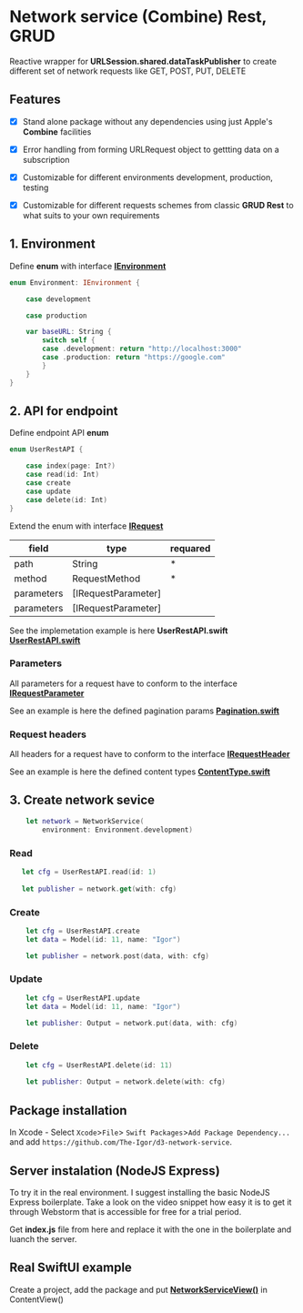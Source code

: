 # Network service (Combine) Rest, GRUD

Reactive wrapper for **URLSession.shared.dataTaskPublisher** to create different set of network requests like GET, POST, PUT, DELETE

## Features
- [x] Stand alone package without any dependencies using just Apple's **Combine** facilities
- [x] Error handling from forming URLRequest object to gettting data on a subscription
- [x] Customizable for different environments development, production, testing
- [x] Customizable for different requests schemes from classic **GRUD Rest** to what suits to your own requirements



## 1. Environment
Define **enum** with interface [**IEnvironment**](https://github.com/The-Igor/d3-network-service/blob/main/Sources/d3-network-service/protocol/data/IEnvironment.swift)

```swift
enum Environment: IEnvironment {

    case development

    case production

    var baseURL: String {
        switch self {
        case .development: return "http://localhost:3000"
        case .production: return "https://google.com"
        }
    }
}
```

## 2. API for endpoint
Define endpoint API **enum** 
```swift
enum UserRestAPI {

    case index(page: Int?)
    case read(id: Int)
    case create
    case update
    case delete(id: Int)
}
```

Extend the enum with interface [**IRequest**](https://github.com/The-Igor/d3-network-service/blob/main/Sources/d3-network-service/protocol/data/IRequest.swift)

| field | type | requared |
| --- | --- | --- |
| path | String | \* |
| method | RequestMethod | \* |
| parameters | [IRequestParameter] |  |
| parameters | [IRequestParameter]  |  |

            
See the implemetation example is here **UserRestAPI.swift**
[**UserRestAPI.swift**](https://github.com/The-Igor/d3-network-service/blob/main/Sources/d3-network-service/example/config/UserRestAPI.swift)

### Parameters
All parameters for a request have to conform to the interface [**IRequestParameter**](https://github.com/The-Igor/d3-network-service/blob/main/Sources/d3-network-service/protocol/data/IRequestParameter.swift)

See an example is here the defined pagination params [**Pagination.swift**](https://github.com/The-Igor/d3-network-service/blob/main/Sources/d3-network-service/enum/Pagination.swift)

### Request headers
All headers for a request have to conform to the interface [**IRequestHeader**](https://github.com/The-Igor/d3-network-service/blob/main/Sources/d3-network-service/protocol/data/IRequestHeader.swift)

See an example is here the defined content types [**ContentType.swift**](https://github.com/The-Igor/d3-network-service/blob/main/Sources/d3-network-service/enum/ContentType.swift)

## 3. Create network sevice
```swift
    let network = NetworkService(
        environment: Environment.development)
```
### Read

```swift
   let cfg = UserRestAPI.read(id: 1)
   
   let publisher = network.get(with: cfg)
```

### Create
```swift
    let cfg = UserRestAPI.create
    let data = Model(id: 11, name: "Igor")

    let publisher = network.post(data, with: cfg)
```
### Update
```swift
    let cfg = UserRestAPI.update
    let data = Model(id: 11, name: "Igor")    

    let publisher: Output = network.put(data, with: cfg)
```

### Delete
```swift
    let cfg = UserRestAPI.delete(id: 11)
    
    let publisher: Output = network.delete(with: cfg)
```    


## Package installation 
In Xcode - Select `Xcode`>`File`> `Swift Packages`>`Add Package Dependency...`  
and add `https://github.com/The-Igor/d3-network-service`.


## Server instalation (NodeJS Express)
To try it in the real environment. I suggest installing the basic NodeJS Express boilerplate. Take a look on the video snippet how easy it is to get it through Webstorm that is accessible for free for a trial period.

Get **index.js** file from here and replace it with the one in the boilerplate and luanch the server.

## Real SwiftUI example
Create a project, add the package and put [**NetworkServiceView()**](https://github.com/The-Igor/d3-network-service/blob/main/Sources/d3-network-service/example/NetworkServiceView.swift) in ContentView()

